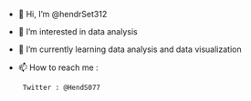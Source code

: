 - 👋 Hi, I’m @hendrSet312
- 👀 I’m interested in data analysis
- 🌱 I’m currently learning data analysis and data visualization
- 📫 How to reach me :

       Twitter : @HendS077

<!---
hendrSet312/hendrSet312 is a ✨ special ✨ repository because its `README.md` (this file) appears on your GitHub profile.
You can click the Preview link to take a look at your changes.
--->
